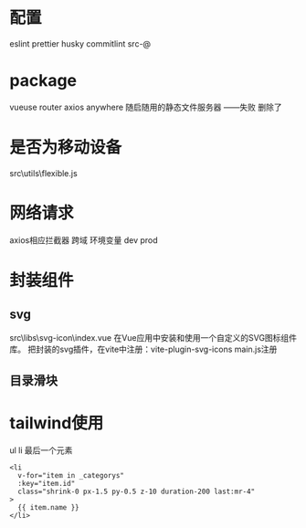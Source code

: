 # 配置

eslint prettier husky commitlint
src-@

# package

vueuse
router
axios
anywhere 随启随用的静态文件服务器 ——失败 删除了

# 是否为移动设备

src\utils\flexible.js

# 网络请求

axios相应拦截器
跨域
环境变量 dev prod

# 封装组件

## svg

src\libs\svg-icon\index.vue
在Vue应用中安装和使用一个自定义的SVG图标组件库。
把封装的svg插件，在vite中注册：vite-plugin-svg-icons
main.js注册

## 目录滑块

# tailwind使用

ul li 最后一个元素

```
<li
  v-for="item in _categorys"
  :key="item.id"
  class="shrink-0 px-1.5 py-0.5 z-10 duration-200 last:mr-4"
>
  {{ item.name }}
</li>
```
